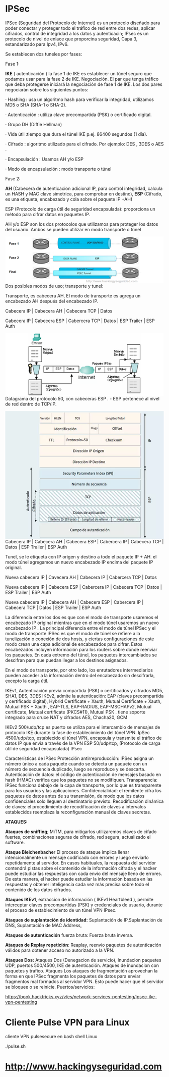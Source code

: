 # IPSec

IPSec (Seguridad del Protocolo de Internet) es un protocolo diseñado para poder conectar y  proteger todo el tráfico de red entre dos redes,  aplicar cifrados, control de integridad a los datos y autenticacin; IPsec es un  protocolo de nivel de enlace que proporcina seguridad, Capa 3, estandarizado para Ipv4, IPv6.

Se establecen dos tuneles por fases:

Fase 1:

**IKE** ( autenticación )  la fase 1 de IKE es establecer un túnel seguro que podamos usar para la fase 2 de IKE. Negociación. El par que tenga tráfico que deba protegerse iniciará la negociación de fase 1 de IKE. Los dos pares negociarán sobre los siguientes puntos:

· Hashing : usa un algoritmo hash para verificar la integridad, utilizamos MD5 o SHA (SHA-1 o SHA-2).

· Autenticación : utiliza clave precompartida (PSK)  o certificado digital.

· Grupo DH (Diffie Hellman)

· Vida útil :tiempo que dura el túnel IKE p.ej. 86400 segundos (1 día).

· Cifrado : algoritmo utilizado para el cifrado. Por ejemplo: DES , 3DES o AES .


· Encapsulación : Usamos AH y/o ESP

· Modo de encapsulación : modo transporte o túnel

Fase 2:

**AH** (Cabecera de autenticacion adicional IP, para control integridad, calcula un HASH y MAC clave simetrica, para comprobar en destino), 
**ESP** (Cifrado, es una etiqueta, encabezado y cola sobre el paquete IP +AH)

ESP (Protocolo de carga útil de seguridad encapsulada): proporciona un método para cifrar datos en paquetes IP.

AH y/o ESP son los dos protocolos que utilizamos para proteger los datos del usuario. Ambos se pueden utilizar en modo transporte o túnel

<img style="float:left" alt="Fases IPSEC" src="https://github.com/hackingyseguridad/IPSec/blob/master/IPSEC.png">

Dos posibles modos de uso; transporte y tunel:

Transporte, es cabecera AH, El modo de transporte es  agrega un encabezado AH después del encabezado IP.

Cabecera IP | Cabecera AH | Cabecera TCP | Datos

Cabecera IP | Cabecera ESP | Cabercera TCP | Datos | ESP Trailer | ESP Auth 

<img style="float:left" alt="IPSEC 2" src="https://github.com/hackingyseguridad/IPSec/blob/master/IPSEC2.png">

Datagrama del protocolo 50, con cabeceras ESP . - ESP pertenece al nivel de red dentro de TCP/IP.

<img style="float:left" alt="Datagrama ESP" src="https://github.com/hackingyseguridad/IPSec/blob/master/datagrama.png">

Cabecera IP | Cabecera AH | Cabecera ESP | Cabercera IP | Cabecera TCP | Datos | ESP Trailer | ESP Auth

Tunel, se le etiqueta con IP origen y destino a todo el paquete IP + AH.  el modo túnel agregamos un nuevo encabezado IP encima del paquete IP original. 

Nueva cabecera IP | Cavecera AH | Cabecera IP | Cabercera TCP | Datos

Nueva cabecera IP | Cabecera ESP | Cabercera IP | Cabecera TCP | Datos | ESP Trailer | ESP Auth

Nueva cabecera IP | Cabecera AH | Cabecera ESP | Cabercera IP | Cabecera TCP | Datos | ESP Trailer | ESP Auth  

La  diferencia entre los dos es que con el modo de transporte usaremos el encabezado IP original mientras que en el modo túnel usaremos un nuevo encabezado IP . 
La principal diferencia entre el modo de túnel IPSec y el modo de transporte IPSec es que el modo de túnel se refiere a la tunelización o conexión de dos hosts, y ciertas configuraciones de este modo crean una capa adicional de encabezados para cifrar. Estos encabezados incluyen información para los routers sobre dónde reenviar los paquetes. En cada extremo del túnel, los paquetes intercambiados se descifran para que puedan llegar a los destinos asignados.

En el modo de transporte, por otro lado, los enrutadores intermediarios pueden acceder a la información dentro del encabezado sin descifrarla, excepto la carga útil.

IKEv1, Autenticación previa compartida (PSK) o certificados y cifrados 	MD5, SHA1, DES, 3DES
IKEv2, admite la autenticación: EAP (claves precompartida y certificado digital), Hybrid Certificate + Xauth, Mutual Certificate + Xauth, Mutual PSK + Xauth , EAP-TLS, EAP-RADIUS, EAP-MSCHAPv2, Mutual certificate, Mutual certificate (PKCS#11), Mutual PSK .  tiene soporte integrado para cruce NAT y cifrados AES, Chacha20, GCM

IKEv2 500/udp/tcp es puerto se utiliza para el intercambio de mensajes de protocolo IKE durante la fase de establecimiento del túnel VPN.
IpSec 4500/udp/tcp, establecido el túnel VPN, encapsula y transmite el tráfico de datos IP que  envía a través de la VPN
ESP 50/udp/tcp, (Protocolo de carga útil de seguridad encapsulada)  IPsec

Características de IPSec
Protección antirreproducción: IPSec asigna un número único a cada paquete cuando se detecta un paquete con un número de secuencia duplicado, luego se reproduce y se descarta.
Autenticación de datos: el código de autenticación de mensajes basado en hash (HMAC) verifica que los paquetes no se modifiquen.
Transparencia: IPSec funciona debajo de la capa de transporte, por lo que es transparente para los usuarios y las aplicaciones.
Confidencialidad: el remitente cifra los paquetes de datos antes de su transmisión, de modo que los datos confidenciales solo lleguen al destinatario previsto.
Recodificación dinámica de claves: el procedimiento de recodificación de claves a intervalos establecidos reemplaza la reconfiguración manual de claves secretas.

**ATAQUES:**

**Ataques de sniffing**; MiTM, para mitigarlos utilizaremos claves de cifado fuertes, combinaciones seguras de cifrado, red segura,  actualizado el software.

**Ataque Bleichenbache**r El proceso de ataque implica llenar intencionalmente un mensaje codificado con errores y luego enviarlo repetidamente al servidor. En casos habituales, la respuesta del servidor contendrá pistas sobre el contenido de la información cifrada y el hacker puede estudiar las respuestas con cada envío del mensaje lleno de errores. De esta manera, el hacker puede estudiar la información basada en las respuestas y obtener inteligencia cada vez más precisa sobre todo el contenido de los datos cifrados.

**Ataques IKEv1**, extraccion de información (  IKEv1 Heartbleed ), permite interceptar claves precompartidas (PSK) y credenciales de usuario, durante el proceso de establecimiento de un túnel VPN IPsec.

**Ataques de suplantación de identidad:** Suplantación de IP,Suplantación de DNS, Suplantación de MAC Address, 

**Ataques de autenticación** fuerza bruta: Fuerza bruta inversa.

**Ataques de Replay repetición**: Reaplay, reenvío paquetes de autenticación válidos para obtener acceso no autorizado a la VPN.

**Ataques Dos:** Ataques Dos (Denegacion de servicio), Inundacion paquetes UDP, puertos 500/4500, IKE de autenticación. Ataques de inundacion con paquetes y trafico. Ataques Los ataques de fragmentación aprovechan la forma en que IPSec fragmenta los paquetes de datos para enviar fragmentos mal formados al servidor VPN. Esto puede hacer que el servidor se bloquee o se reinicie.  Puertos/servicios:

https://book.hacktricks.xyz/v/es/network-services-pentesting/ipsec-ike-vpn-pentesting

# Cliente Pulse VPN para Linux
cliente VPN pulsesecure en bash shell Linux

./pulse.sh

# http://www.hackingyseguridad.com

